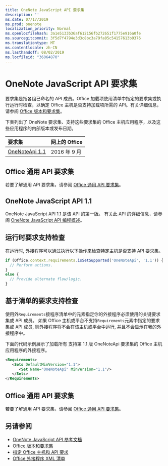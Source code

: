 ```yaml
---
title: OneNote JavaScript API 要求集
description: ''
ms.date: 07/17/2019
ms.prod: onenote
localization_priority: Normal
ms.openlocfilehash: 3a1e5133b36af612156fb272651f1775e916a0fe
ms.sourcegitcommit: 3f5d7f4794e3d3c8bc3a79fa05c54157613b9376
ms.translationtype: MT
ms.contentlocale: zh-CN
ms.lasthandoff: 08/02/2019
ms.locfileid: "36064870"
---
```

# <a name="onenote-javascript-api-requirement-sets"></a>OneNote JavaScript API 要求集

要求集是指各组已命名的 API 成员。Office 加载项使用清单中指定的要求集或执行运行时检查，以确定 Office 主机是否支持加载项所需的 API。有关详细信息，请参阅 [Office 版本和要求集](/office/dev/add-ins/develop/office-versions-and-requirement-sets)。

下表列出了 OneNote 要求集、支持这些要求集的 Office 主机应用程序，以及这些应用程序的内部版本或发布日期。

|  要求集  |  网上的 Office |
|:-----|:-----|
| [OneNoteApi 1.1](/javascript/api/onenote?view=onenote-js-1.1)  | 2016 年 9 月 |  

## <a name="office-common-api-requirement-sets"></a>Office 通用 API 要求集

若要了解通用 API 要求集，请参阅 [Office 通用 API 要求集](office-add-in-requirement-sets.md)。

## <a name="onenote-javascript-api-11"></a>OneNote JavaScript API 1.1

OneNote JavaScript API 1.1 是该 API 的第一版。 有关此 API 的详细信息，请参阅 [OneNote JavaScript API 编程概述](/office/dev/add-ins/onenote/onenote-add-ins-programming-overview)。

## <a name="runtime-requirement-support-check"></a>运行时要求支持检查

在运行时, 外接程序可以通过执行以下操作来检查特定主机是否支持 API 要求集。

```js
if (Office.context.requirements.isSetSupported('OneNoteApi', '1.1')) {
  // Perform actions.
}
else {
  // Provide alternate flow/logic.
}
```

## <a name="manifest-based-requirement-support-check"></a>基于清单的要求支持检查

使用外`Requirements`接程序清单中的元素指定你的外接程序必须使用的关键要求集或 API 成员。 如果 Office 主机或平台不支持`Requirements`元素中指定的要求集或 API 成员, 则外接程序将不会在该主机或平台中运行, 并且不会显示在我的外接程序中。

下面的代码示例展示了加载所有 支持第 1.1 版 OneNoteApi 要求集的 Office 主机应用程序的外接程序。

```xml
<Requirements>
   <Sets DefaultMinVersion="1.1">
      <Set Name="OneNoteApi" MinVersion="1.1"/>
   </Sets>
</Requirements>
```

## <a name="office-common-api-requirement-sets"></a>Office 通用 API 要求集

若要了解通用 API 要求集，请参阅 [Office 通用 API 要求集](office-add-in-requirement-sets.md)。

## <a name="see-also"></a>另请参阅

- [OneNote JavaScript API 参考文档](/javascript/api/onenote)
- [Office 版本和要求集](/office/dev/add-ins/develop/office-versions-and-requirement-sets)
- [指定 Office 主机和 API 要求](/office/dev/add-ins/develop/specify-office-hosts-and-api-requirements)
- [Office 外接程序 XML 清单](/office/dev/add-ins/develop/add-in-manifests)
